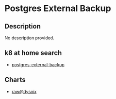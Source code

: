 # Postgres External Backup

## Description

No description provided.

## k8 at home search

- [postgres-external-backup](https://nanne.dev/k8s-at-home-search/#/postgres-external-backup)

## Charts

- [raw@dysnix](https://dysnix.github.io/charts/)
